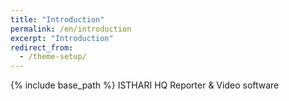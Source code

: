 ```yaml
---
title: "Introduction"
permalink: /en/introduction
excerpt: "Introduction"
redirect_from:
  - /theme-setup/
---
```


{% include base_path %}
ISTHARI HQ Reporter & Video software
